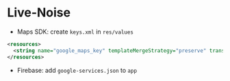 # Live-Noise

- Maps SDK: create `keys.xml` in `res/values`
```xml
<resources>
  <string name="google_maps_key" templateMergeStrategy="preserve" translatable="false">YOUR_KEY_MAP</string>
</resources>
```
- Firebase: add `google-services.json` to `app`
